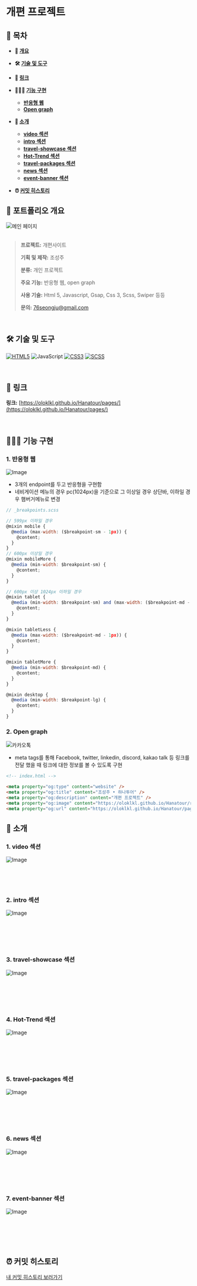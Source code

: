 # **개편 프로젝트**

## **📗 목차**

<b>

- 📝 [개요](#-포트폴리오-개요)
- 🛠 [기술 및 도구](#-기술-및-도구)
- 🔗 [링크](#-링크)
- 👨🏻‍💻 [기능 구현](#-기능-구현)
  - [반응형 웹](#1-반응형-웹)
  - [Open graph](#2-Open-graph)
- 🚀 [소개](#-소개)
  - [video 섹션](#1-video-섹션)
  - [intro 섹션](#2-intro-섹션)
  - [travel-showcase 섹션](#3-travel-showcase-섹션)
  - [Hot-Trend 섹션](#4-Hot-Trend-섹션)
  - [travel-packages 섹션](#5-travel-packages-섹션)
  - [news 섹션](#6-news-섹션)
  - [event-banner 섹션](#7-event-banner-섹션)
    
- ⏰ [커밋 히스토리](#-커밋-히스토리)

</b>

## **📝 포트폴리오 개요**

<img alt="메인 페이지" src="https://github.com/user-attachments/assets/3da72f1a-2b07-4552-b156-16f28f545d9a" />

<br />
<br />

> **프로젝트:** 개편사이트
>
> **기획 및 제작:** 조성주
>
> **분류:** 개인 프로젝트
>
> **주요 기능:** 반응형 웹, open graph
>
> **사용 기술:** Html 5, Javascript, Gsap, Css 3, Scss, Swiper 등등
> 
> **문의:** 76seongju@gmail.com

<br />

## **🛠 기술 및 도구**

[![HTML5](https://img.shields.io/badge/HTML5-E34F26?style=flat&logo=html5&logoColor=white)](https://developer.mozilla.org/en-US/docs/Web/HTML)
![JavaScript](https://img.shields.io/badge/JavaScript-F7DF1E?style=flat&logo=javascript&logoColor=white)
[![CSS3](https://img.shields.io/badge/CSS3-1572B6?style=flat&logo=css3&logoColor=white)](https://developer.mozilla.org/en-US/docs/Web/CSS)
[![SCSS](https://img.shields.io/badge/SCSS-CC6699?style=flat&logo=sass&logoColor=white)](https://sass-lang.com/)

<br />

## **🔗 링크**

**링크:** [https://oloklkl.github.io/Hanatour/pages/](https://oloklkl.github.io/Hanatour/pages/)

<br />

## **👨🏻‍💻 기능 구현**

### **1. 반응형 웹**

![Image](https://github.com/user-attachments/assets/805f8f35-94a5-4c28-8acf-dec3cddb1283)

- 3개의 endpoint를 두고 반응형을 구현함
- 네비게이션 메뉴의 경우 pc(1024px)을 기준으로 그 이상일 경우 상단바, 이하일 경우 햄버거메뉴로 변경

```javascript
// _breakpoints.scss

// 599px 이하일 경우
@mixin mobile {
  @media (max-width: ($breakpoint-sm - 1px)) {
    @content;
  }
}
// 600px 이상일 경우
@mixin mobileMore {
  @media (min-width: $breakpoint-sm) {
    @content;
  }
}

// 600px 이상 1024px 이하일 경우
@mixin tablet {
  @media (min-width: $breakpoint-sm) and (max-width: ($breakpoint-md - 1px)) {
    @content;
  }
}

@mixin tabletLess {
  @media (max-width: ($breakpoint-md - 1px)) {
    @content;
  }
}

@mixin tabletMore {
  @media (min-width: $breakpoint-md) {
    @content;
  }
}

@mixin desktop {
  @media (min-width: $breakpoint-lg) {
    @content;
  }
}


```



### **2. Open graph**

<img alt="카카오톡" src="https://github.com/user-attachments/assets/3017a1a1-7ccb-4537-a4b8-c2eaf06a0b11" />

- meta tags를 통해 Facebook, twitter, linkedin, discord, kakao talk 등 링크를 전달 했을 때 링크에 대한 정보를 볼 수 있도록 구현
  
```html
<!-- index.html -->

<meta property="og:type" content="website" />
<meta property="og:title" content="조성주 • 하나투어" />
<meta property="og:description" content="개편 프로젝트" />
<meta property="og:image" content="https://oloklkl.github.io/Hanatour/resources/images/pattern/banners/hanatour.png" />
<meta property="og:url" content="https://oloklkl.github.io/Hanatour/pages/" />
```



## **🚀 소개**

### **1. video 섹션**
![Image](https://github.com/user-attachments/assets/a8c6aca3-3a13-4368-bf02-ad5afebc2cc8)

<br />
<br />
<br />

### **2. intro 섹션**
![Image](https://github.com/user-attachments/assets/2039428e-b6ba-4d89-94b3-6fc197c2643f)

<br />
<br />
<br />
<br />

### **3. travel-showcase 섹션**
![Image](https://github.com/user-attachments/assets/d6943b9c-872d-4730-a718-5620edfa5545)

<br />
<br />
<br />
<br />

### **4. Hot-Trend 섹션**
![Image](https://github.com/user-attachments/assets/726bf235-3db0-4895-9a66-785e1cf34206)

<br />
<br />
<br />
<br />

### **5. travel-packages 섹션**
![Image](https://github.com/user-attachments/assets/cf3f52c9-54a6-4e90-812b-1b73232df209)

<br />
<br />
<br />
<br />

### **6. news 섹션**
![Image](https://github.com/user-attachments/assets/e419944c-1d09-43de-ae04-a7063df5848d)

<br />
<br />
<br />
<br />

### **7. event-banner 섹션**
![Image](https://github.com/user-attachments/assets/4a3adcd3-24b6-4d99-8d5a-a3aab85feb96)

<br />
<br />
<br />
<br />

## ⏰ 커밋 히스토리

[내 커밋 히스토리 보러가기](https://github.com/oloklkl/Hanatour/commits/main/)
<br/>
<br/>
<br/>



